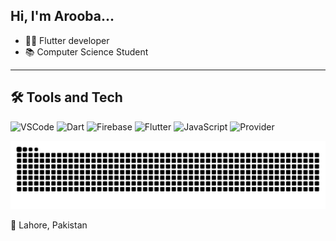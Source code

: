 <h2> Hi, I'm Arooba... </h2>

 - 👨‍💻 Flutter developer 
 - 📚 Computer Science Student


---


## 🛠️ Tools and Tech

![VSCode](https://img.shields.io/badge/Editor-VSCode-007ACC?style=for-the-badge&logo=visualstudiocode&logoColor=white)
![Dart](https://img.shields.io/badge/Code-Dart-0175C2?style=for-the-badge&logo=dart&logoColor=white)
![Firebase](https://img.shields.io/badge/Backend-Firebase-FFCA28?style=for-the-badge&logo=firebase&logoColor=black)
![Flutter](https://img.shields.io/badge/Code-Flutter-02569B?style=for-the-badge&logo=flutter&logoColor=white)
![JavaScript](https://img.shields.io/badge/Code-JS-F7DF1E?style=for-the-badge&logo=javascript&logoColor=black)
![Provider](https://img.shields.io/badge/State%20Management-Provider-0A84FF?style=for-the-badge&logo=flutter&logoColor=white)

![snake gif](https://github.com/robindevelops/robindevelops/blob/output/github-snake-dark.svg)

  📍 Lahore, Pakistan
</p>
</div>
 

